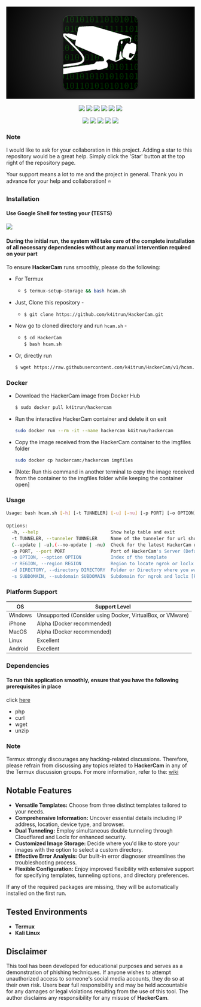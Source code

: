 <!-- HackerCam -->

<!-- h1 align="center">Hacker Camera</h1 -->

<p align="center">
  <img src=".github/files/hcam.png">
</p>

<p align="center">
  <img src="https://img.shields.io/github/license/k4itrun/HackerCam?style=for-the-badge">
  <img src="https://img.shields.io/badge/Version-1.0-green?style=for-the-badge">
  <img src="https://img.shields.io/github/issues/k4itrun/HackerCam?color=red&style=for-the-badge">
  <img src="https://img.shields.io/github/forks/k4itrun/HackerCam?color=teal&style=for-the-badge">
  <img src="https://img.shields.io/github/issues/k4itrun/HackerCam?color=white&style=for-the-badge">
  <img src="https://img.shields.io/github/stars/k4itrun/HackerCam?color=yellow&style=for-the-badge">
</p>

<p align="center">
  <img src="https://img.shields.io/badge/Open%20Source-Yes-darkgreen?style=flat-square">
  <img src="https://img.shields.io/badge/Written%20In-Python-blue?style=flat-square">
  <img src="https://img.shields.io/badge/Maintained%3F-Yes-lightblue?style=flat-square">
  <img src="https://img.shields.io/badge/Author-k4itrun-black?style=flat-square">
  <img src="https://hits.seeyoufarm.com/api/count/incr/badge.svg?url=https%3A%2F%2Fgithub.com%2Fk4itrun%2FHackerCam&title=Visitors&edge_flat=false"/></a>
</p>

### Note

I would like to ask for your collaboration in this project. Adding a star to this repository would be a great help. Simply click the 'Star' button at the top right of the repository page.

Your support means a lot to me and the project in general. Thank you in advance for your help and collaboration! ⭐

### Installation

#### Use Google Shell for testing your (TESTS)

<p align="left">
  <a href="https://shell.cloud.google.com/cloudshell/open?cloudshell_git_repo=https://github.com/k4itrun/HackerCam.git&tutorial=README.md" target="_blank"><img src="https://gstatic.com/cloudssh/images/open-btn.svg"></a>
</p>

#### During the initial run, the system will take care of the complete installation of all necessary dependencies without any manual intervention required on your part

To ensure **HackerCam** runs smoothly, please do the following:

- For Termux
    - ```bash
      $ termux-setup-storage && bash hcam.sh
      ```

- Just, Clone this repository -
    - ```bash
      $ git clone https://github.com/k4itrun/HackerCam.git
      ```

- Now go to cloned directory and run `hcam.sh` -
    - ```bash
      $ cd HackerCam
      $ bash hcam.sh
      ```

- Or, directly run
    ```bash
   $ wget https://raw.githubusercontent.com/k4itrun/HackerCam/v1/hcam.sh && bash hcam.sh
    ```

### Docker
- Download the HackerCam image from Docker Hub
    ```bash
    $ sudo docker pull k4itrun/hackercam
    ```
- Run the interactive HackerCam container and delete it on exit
    ```bash
    sudo docker run --rm -it --name hackercam k4itrun/hackercam
    ```
- Copy the image received from the HackerCam container to the imgfiles folder
    ```bash
    sudo docker cp hackercam:/hackercam imgfiles
    ``` 

- [Note: Run this command in another terminal to copy the image received from the container to the imgfiles folder while keeping the container open]

### Usage

```bash
Usage: bash hcam.sh [-h] [-t TUNNELER] [-u] [-nu] [-p PORT] [-o OPTION] [-r REGION] [-d DIRECTORY] [-s SUBDOMAIN] 

Options:
  -h, --help                           Show help table and exit
  -t TUNNELER, --tunneler TUNNELER     Name of the tunneler for url shortening (Default: ${TUNNELER})
  (--update | -u),(--no-update | -nu)  Check for the latest HackerCam update (Default: ${UPDATE})
  -p PORT, --port PORT                 Port of HackerCam's Server (Default: ${PORT})
  -o OPTION, --option OPTION           Index of the template
  -r REGION, --region REGION           Region to locate ngrok or loclx
  -d DIRECTORY, --directory DIRECTORY  Folder or Directory where you want the taken images to be saved
  -s SUBDOMAIN, --subdomain SUBDOMAIN  Subdomain for ngrok and loclx [Pro/Premium Account]
```

### Platform Support

| OS        | Support Level        |
|-----------|----------------------|
| Windows   | Unsupported (Consider using Docker, VirtualBox, or VMware) |
| iPhone    | Alpha (Docker recommended) |
| MacOS     | Alpha (Docker recommended) |
| Linux     | Excellent |
| Android   | Excellent |

### Dependencies

#### To run this application smoothly, ensure that you have the following prerequisites in place

<p>click <a href="#during-the-initial-run-the-system-will-take-care-of-the-complete-installation-of-all-necessary-dependencies-without-any-manual-intervention-required-on-your-part">here</a>

- php
- curl
- wget
- unzip

### Note

Termux strongly discourages any hacking-related discussions. Therefore, please refrain from discussing any topics related to **HackerCam** in any of the Termux discussion groups. For more information, refer to the: [wiki](https://wiki.termux.com/wiki/Hacking)

## Notable Features

- **Versatile Templates:** Choose from three distinct templates tailored to your needs.
- **Comprehensive Information:** Uncover essential details including IP address, location, device type, and browser.
- **Dual Tunneling:** Employ simultaneous double tunneling through Cloudflared and Loclx for enhanced security.
- **Customized Image Storage:** Decide where you'd like to store your images with the option to select a custom directory.
- **Effective Error Analysis:** Our built-in error diagnoser streamlines the troubleshooting process.
- **Flexible Configuration:** Enjoy improved flexibility with extensive support for specifying templates, tunneling options, and directory preferences.

If any of the required packages are missing, they will be automatically installed on the first run.

## Tested Environments

- **Termux**
- **Kali Linux**

## Disclaimer

This tool has been developed for educational purposes and serves as a demonstration of phishing techniques. If anyone wishes to attempt unauthorized access to someone's social media accounts, they do so at their own risk. Users bear full responsibility and may be held accountable for any damages or legal violations resulting from the use of this tool. The author disclaims any responsibility for any misuse of **HackerCam**.


<!-- // -->